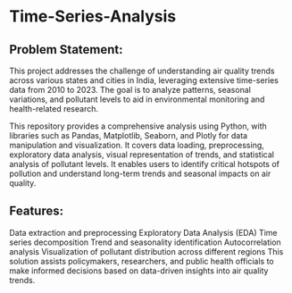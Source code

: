 # Time-Series-Analysis



## Problem Statement:
This project addresses the challenge of understanding air quality trends across various states and cities in India, leveraging extensive time-series data from 2010 to 2023. The goal is to analyze patterns, seasonal variations, and pollutant levels to aid in environmental monitoring and health-related research.

This repository provides a comprehensive analysis using Python, with libraries such as Pandas, Matplotlib, Seaborn, and Plotly for data manipulation and visualization. It covers data loading, preprocessing, exploratory data analysis, visual representation of trends, and statistical analysis of pollutant levels. It enables users to identify critical hotspots of pollution and understand long-term trends and seasonal impacts on air quality.

## Features:

Data extraction and preprocessing
Exploratory Data Analysis (EDA)
Time series decomposition
Trend and seasonality identification
Autocorrelation analysis
Visualization of pollutant distribution across different regions
This solution assists policymakers, researchers, and public health officials to make informed decisions based on data-driven insights into air quality trends.
